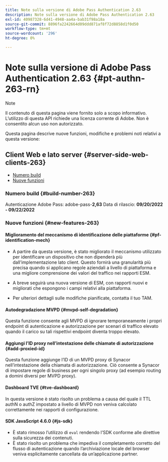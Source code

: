```yaml
---
title: Note sulla versione di Adobe Pass Authentication 2.63
description: Note sulla versione di Adobe Pass Authentication 2.63
exl-id: 40987328-6d41-4948-aa4a-bab31f98a18a
source-git-commit: 8896fa2242664d09ddd871af8f72d8858d1f0d50
workflow-type: tm+mt
source-wordcount: '296'
ht-degree: 0%

---
```


# Note sulla versione di Adobe Pass Authentication 2.63 {#pt-authn-263-rn}

>[!NOTE]
>
>Il contenuto di questa pagina viene fornito solo a scopo informativo. L’utilizzo di questa API richiede una licenza corrente di Adobe. Non è consentito alcun uso non autorizzato.

Questa pagina descrive nuove funzioni, modifiche e problemi noti relativi a questa versione:

## Client Web e lato server {#server-side-web-clients-263}

* [Numero build](#build-number)
* [Nuove funzioni](#new-features)

### Numero build {#build-number-263}

Autenticazione Adobe Pass: adobe-pass-**2,63**
Data di rilascio: **09/20/2022 - 09/22/2022**

### Nuove funzioni {#new-features-263}

#### Miglioramento del meccanismo di identificazione delle piattaforme {#pf-identification-mech}

* A partire da questa versione, è stato migliorato il meccanismo utilizzato per identificare un dispositivo che non dipenderà più dall’implementazione lato client. Questo fornirà una granularità più precisa quando si applicano regole aziendali a livello di piattaforma e una migliore comprensione dei valori del traffico nei rapporti ESM.

* A breve seguirà una nuova versione di ESM, con rapporti nuovi e migliorati che espongono i campi relativi alla piattaforma.

* Per ulteriori dettagli sulle modifiche pianificate, contatta il tuo TAM.

#### Autodegradazione MVPD {#mvpd-self-degradation}

Questa funzione consente agli MVPD di ignorare temporaneamente i propri endpoint di autenticazione e autorizzazione per scenari di traffico elevato quando il carico su tali rispettivi endpoint diventa troppo elevato.


#### Aggiungi l’ID proxy nell’intestazione delle chiamate di autorizzazione {#add-proxied-id}

Questa funzione aggiunge l’ID di un MVPD proxy di Synacor nell’intestazione della chiamata di autorizzazione. Ciò consente a Synacor di impostare regole di business per ogni singolo proxy (ad esempio routing a domini diversi per MVPD proxy).


#### Dashboard TVE {#tve-dashboard}

In questa versione è stato risolto un problema a causa del quale il TTL authN o authZ impostato a livello di MVPD non veniva calcolato correttamente nei rapporti di configurazione.


#### SDK JavaScript 4.6.0 {#js-sdk}

* È stato rimosso l’utilizzo di `eval` rendendo l’SDK conforme alle direttive sulla sicurezza dei contenuti.
* È stato risolto un problema che impediva il completamento corretto del flusso di autenticazione quando l’archiviazione locale del browser veniva esplicitamente cancellata da un’applicazione partner.
